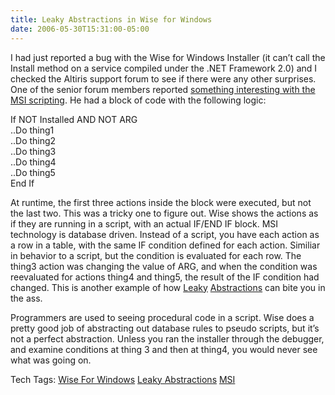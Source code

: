 ```yaml
---
title: Leaky Abstractions in Wise for Windows
date: 2006-05-30T15:31:00-05:00
---
```

I had just reported a bug with the Wise for Windows Installer (it can&#8217;t call the Install method on a service compiled under the .NET Framework 2.0) and I checked the Altiris support forum to see if there were any other surprises. One of the senior forum members reported [something interesting with the MSI scripting](http://forums.altiris.com/messageview.aspx?catid=20&threadid=31410&enterthread=y). He had a block of code with the following logic:

If NOT Installed AND NOT ARG  
..Do thing1  
..Do thing2  
..Do thing3  
..Do thing4  
..Do thing5  
End If

At runtime, the first three actions inside the block were executed, but not the last two. This was a tricky one to figure out. Wise shows the actions as if they are running in a script, with an actual IF/END IF block. MSI technology is database driven. Instead of a script, you have each action as a row in a table, with the same IF condition defined for each action. Similiar in behavior to a script, but the condition is evaluated for each row. The thing3 action was changing the value of ARG, and when the condition was reevaluated for actions thing4 and thing5, the result of the IF condition had changed. This is another example of how [Leaky](http://www.joelonsoftware.com/articles/LeakyAbstractions.html) [Abstractions](http://weblogs.asp.net/bleroy/archive/2004/12/02/274105.aspx) can bite you in the ass.

Programmers are used to seeing procedural code in a script. Wise does a pretty good job of abstracting out database rules to pseudo scripts, but it&#8217;s not a perfect abstraction. Unless you ran the installer through the debugger, and examine conditions at thing 3 and then at thing4, you would never see what was going on.

<div>
  Tech Tags: <a href="http://technorati.com/tag/Wise+For+Windows" rel="tag">Wise For Windows</a> <a href="http://technorati.com/tag/Leaky+Abstractions" rel="tag">Leaky Abstractions</a> <a href="http://technorati.com/tag/MSI" rel="tag">MSI</a>
</div>
